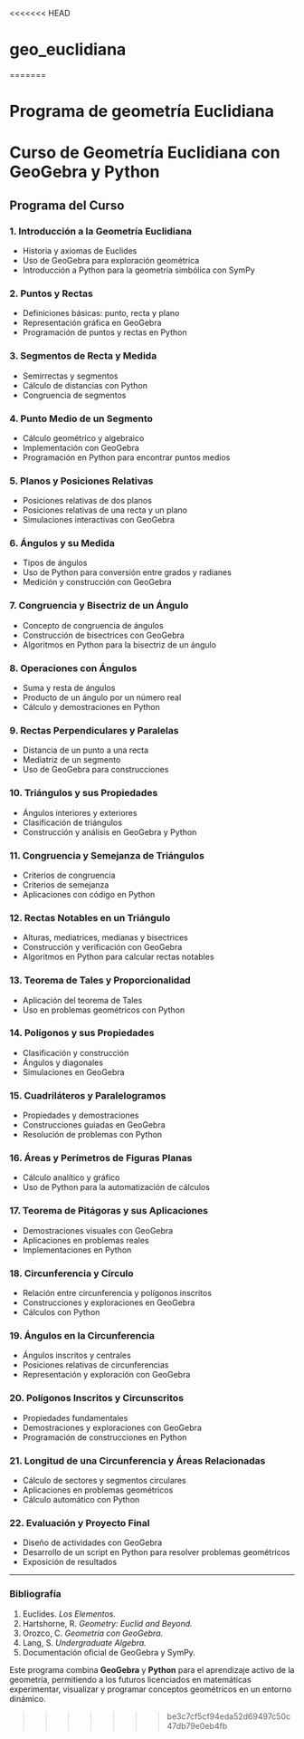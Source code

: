 <<<<<<< HEAD
# geo_euclidiana  
=======
# Programa de geometría Euclidiana  

# **Curso de Geometría Euclidiana con GeoGebra y Python**

## **Programa del Curso**

### **1. Introducción a la Geometría Euclidiana**
- Historia y axiomas de Euclides
- Uso de GeoGebra para exploración geométrica
- Introducción a Python para la geometría simbólica con SymPy

### **2. Puntos y Rectas**
- Definiciones básicas: punto, recta y plano
- Representación gráfica en GeoGebra
- Programación de puntos y rectas en Python

### **3. Segmentos de Recta y Medida**
- Semirrectas y segmentos
- Cálculo de distancias con Python
- Congruencia de segmentos

### **4. Punto Medio de un Segmento**
- Cálculo geométrico y algebraico
- Implementación con GeoGebra
- Programación en Python para encontrar puntos medios

### **5. Planos y Posiciones Relativas**
- Posiciones relativas de dos planos
- Posiciones relativas de una recta y un plano
- Simulaciones interactivas con GeoGebra

### **6. Ángulos y su Medida**
- Tipos de ángulos
- Uso de Python para conversión entre grados y radianes
- Medición y construcción con GeoGebra

### **7. Congruencia y Bisectriz de un Ángulo**
- Concepto de congruencia de ángulos
- Construcción de bisectrices con GeoGebra
- Algoritmos en Python para la bisectriz de un ángulo

### **8. Operaciones con Ángulos**
- Suma y resta de ángulos
- Producto de un ángulo por un número real
- Cálculo y demostraciones en Python

### **9. Rectas Perpendiculares y Paralelas**
- Distancia de un punto a una recta
- Mediatriz de un segmento
- Uso de GeoGebra para construcciones

### **10. Triángulos y sus Propiedades**
- Ángulos interiores y exteriores
- Clasificación de triángulos
- Construcción y análisis en GeoGebra y Python

### **11. Congruencia y Semejanza de Triángulos**
- Criterios de congruencia
- Criterios de semejanza
- Aplicaciones con código en Python

### **12. Rectas Notables en un Triángulo**
- Alturas, mediatrices, medianas y bisectrices
- Construcción y verificación con GeoGebra
- Algoritmos en Python para calcular rectas notables

### **13. Teorema de Tales y Proporcionalidad**
- Aplicación del teorema de Tales
- Uso en problemas geométricos con Python

### **14. Polígonos y sus Propiedades**
- Clasificación y construcción
- Ángulos y diagonales
- Simulaciones en GeoGebra

### **15. Cuadriláteros y Paralelogramos**
- Propiedades y demostraciones
- Construcciones guiadas en GeoGebra
- Resolución de problemas con Python

### **16. Áreas y Perímetros de Figuras Planas**
- Cálculo analítico y gráfico
- Uso de Python para la automatización de cálculos

### **17. Teorema de Pitágoras y sus Aplicaciones**
- Demostraciones visuales con GeoGebra
- Aplicaciones en problemas reales
- Implementaciones en Python

### **18. Circunferencia y Círculo**
- Relación entre circunferencia y polígonos inscritos
- Construcciones y exploraciones en GeoGebra
- Cálculos con Python

### **19. Ángulos en la Circunferencia**
- Ángulos inscritos y centrales
- Posiciones relativas de circunferencias
- Representación y exploración con GeoGebra

### **20. Polígonos Inscritos y Circunscritos**
- Propiedades fundamentales
- Demostraciones y exploraciones con GeoGebra
- Programación de construcciones en Python

### **21. Longitud de una Circunferencia y Áreas Relacionadas**
- Cálculo de sectores y segmentos circulares
- Aplicaciones en problemas geométricos
- Cálculo automático con Python

### **22. Evaluación y Proyecto Final**
- Diseño de actividades con GeoGebra
- Desarrollo de un script en Python para resolver problemas geométricos
- Exposición de resultados

---

### **Bibliografía**
1. Euclides. *Los Elementos.*
2. Hartshorne, R. *Geometry: Euclid and Beyond.*
3. Orozco, C. *Geometría con GeoGebra.*
4. Lang, S. *Undergraduate Algebra.*
5. Documentación oficial de GeoGebra y SymPy.

Este programa combina **GeoGebra** y **Python** para el aprendizaje activo de la geometría, permitiendo a los futuros licenciados en matemáticas experimentar, visualizar y programar conceptos geométricos en un entorno dinámico.
>>>>>>> be3c7cf5cf94eda52d69497c50c47db79e0eb4fb


